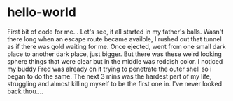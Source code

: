 # hello-world
First bit of code for me...
Let's see, it all started in my father's balls. Wasn't there long when an escape route became availble, I rushed out that tunnel as if there was gold waiting for me. Once ejected, went from one small dark place to another dark place, just bigger. But there was these weird looking sphere things that were clear but in the middle was reddish color. I noticed my buddy Fred was already on it trying to penetrate the outer shell so i began to do the same. The next 3 mins was the hardest part of my life, struggling and almost killing myself to be the first one in. I've never looked back thou....  
